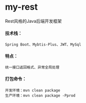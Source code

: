 # my-rest

Rest风格的Java后端开发框架

#### 技术栈：

    Spring Boot、Mybtis-Plus、JWT、MySql

#### 特点：

    统一接口返回格式、异常全局处理

#### 打包命令：
    
    开发环境：mvn clean package
    生产环境：mvn clean package -Pprod